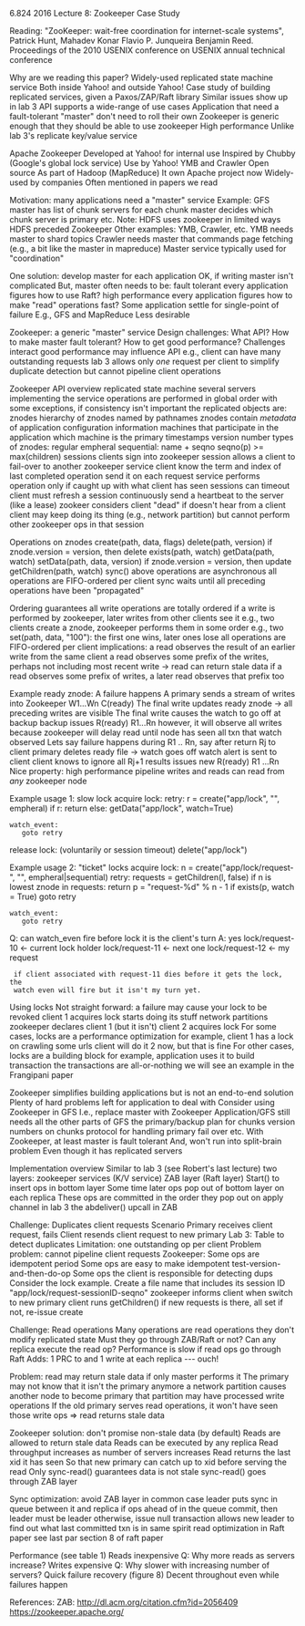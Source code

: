 6.824 2016 Lecture 8: Zookeeper Case Study

Reading: "ZooKeeper: wait-free coordination for internet-scale systems", Patrick
Hunt, Mahadev Konar Flavio P. Junqueira Benjamin Reed.  Proceedings of the 2010
USENIX conference on USENIX annual technical conference

Why are we reading this paper?
  Widely-used replicated state machine service
    Both inside Yahoo! and outside Yahoo!
  Case study of building replicated services, given a Paxos/ZAP/Raft library
    Similar issues show up in lab 3
  API supports a wide-range of use cases
    Application that need a fault-tolerant "master" don't need to roll their own
    Zookeeper is generic enough that they should be able to use zookeeper
  High performance
    Unlike lab 3's replicate key/value service

Apache Zookeeper
  Developed at Yahoo! for internal use
    Inspired by Chubby (Google's global lock service)
    Use by Yahoo! YMB and Crawler
  Open source
    As part of Hadoop (MapReduce)
    It own Apache project now
  Widely-used by companies
  Often mentioned in papers we read

Motivation: many applications need a "master" service
  Example: GFS
    master has list of chunk servers for each chunk
    master decides which chunk server is primary
    etc.
    Note: HDFS uses zookeeper in limited ways
      HDFS preceded Zookeeper
  Other examples: YMB, Crawler, etc.
    YMB needs master to shard topics
    Crawler needs master that commands page fetching
     (e.g., a bit like the master in mapreduce)
  Master service typically used for "coordination"

One solution: develop master for each application
  OK, if writing master isn't complicated
  But, master often needs to be:
    fault tolerant
      every application figures how to use Raft?
    high performance
      every application figures how to make "read" operations fast?
  Some application settle for single-point of failure
    E.g., GFS and MapReduce
    Less desirable

Zookeeper: a generic "master" service
  Design challenges:
    What API?
    How to make master fault tolerant?
    How to get good performance?
  Challenges interact
    good performance may influence API
    e.g., client can have many outstanding requests
    lab 3 allows only *one* request per client
      to simplify duplicate detection
      but cannot pipeline client operations

Zookeeper API overview
  replicated state machine
    several servers implementing the service
    operations are performed in global order
      with some exceptions, if consistency isn't important
  the replicated objects are: znodes
    hierarchy of znodes
      named by pathnames
    znodes contain *metadata* of application
      configuration information
        machines that participate in the application
        which machine is the primary
      timestamps
      version number
    types of znodes:
      regular
      empheral
      sequential: name + seqno
        seqno(p) >= max(children)
  sessions
    clients sign into zookeeper
    session allows a client to fail-over to another zookeeper service
      client know the term and index of last completed operation
      send it on each request
        service performs operation only if caught up with what client has seen
    sessions can timeout
      client must refresh a session continuously
        send a heartbeat to the server (like a lease)
      zookeer considers client "dead" if doesn't hear from a client
      client may keep doing its thing (e.g., network partition)
        but cannot perform other zookeeper ops in that session

Operations on znodes
  create(path, data, flags)
  delete(path, version)
      if znode.version = version, then delete
  exists(path, watch)
  getData(path, watch)
  setData(path, data, version)
    if znode.version = version, then update
  getChildren(path, watch)
  sync()
   above operations are asynchronous
   all operations are FIFO-ordered per client
   sync waits until all preceding operations have been "propagated"

Ordering guarantees
  all write operations are totally ordered
    if a write is performed by zookeeper, later writes from other clients see it
    e.g., two clients create a znode, zookeeper performs them in some order
    e.g., two set(path, data, "100"): the first one wins, later ones lose
  all operations are FIFO-ordered per client
  implications:
    a read observes the result of an earlier write from the same client
    a read observes some prefix of the writes, perhaps not including most recent write
      -> read can return stale data
    if a read observes some prefix of writes, a later read observes that prefix too

Example ready znode:
  A failure happens
  A primary sends a stream of writes into Zookeeper
    W1...Wn C(ready)
  The final write updates ready znode
    -> all preceding writes are visible
  The final write causes the watch to go off at backup
    backup issues R(ready) R1...Rn
    however, it will observe all writes because zookeeper will delay read until
      node has seen all txn that watch observed
  Lets say failure happens during R1 .. Rn, say after return Rj to client
    primary deletes ready file -> watch goes off
    watch alert is sent to client
    client knows to ignore all Rj+1 results
    issues new R(ready) R1 ...Rn
  Nice property: high performance
    pipeline writes and reads
    can read from *any* zookeeper node

Example usage 1: slow lock
  acquire lock:
   retry:
     r = create("app/lock", "", empheral)
     if r:
       return
     else:
       getData("app/lock", watch=True)

    watch_event:
       goto retry
      
  release lock: (voluntarily or session timeout)
    delete("app/lock")

Example usage 2: "ticket" locks
  acquire lock:
     n = create("app/lock/request-", "", empheral|sequential)
   retry:
     requests = getChildren(l, false)
     if n is lowest znode in requests:
       return
     p = "request-%d" % n - 1
     if exists(p, watch = True)
       goto retry

    watch_event:
       goto retry
    
  Q: can watch_even fire before lock it is the client's turn
  A: yes
     lock/request-10 <- current lock holder
     lock/request-11 <- next one
     lock/request-12 <- my request

     if client associated with request-11 dies before it gets the lock, the
     watch even will fire but it isn't my turn yet.

Using locks
  Not straight forward: a failure may cause your lock to be revoked
    client 1 acquires lock
      starts doing its stuff
      network partitions
      zookeeper declares client 1 (but it isn't)
    client 2 acquires lock
  For some cases, locks are a performance optimization
    for example, client 1 has a lock on crawling some urls
    client will do it 2 now, but that is fine
  For other cases, locks are a building block
    for example, application uses it to build transaction
    the transactions are all-or-nothing
    we will see an example in the Frangipani paper

Zookeeper simplifies building applications but is not an end-to-end solution
  Plenty of hard problems left for application to deal with
  Consider using Zookeeper in GFS
    I.e., replace master with Zookeeper
  Application/GFS still needs all the other parts of GFS
    the primary/backup plan for chunks
    version numbers on chunks
    protocol for handling primary fail over
    etc.
  With Zookeeper, at least master is fault tolerant
    And, won't run into split-brain problem
    Even though it has replicated servers

Implementation overview
  Similar to lab 3 (see Robert's last lecture)
  two layers:
    zookeeper services  (K/V service)
    ZAB layer (Raft layer)
  Start() to insert ops in bottom layer
  Some time later ops pop out of bottom layer on each replica
    These ops are committed in the order they pop out
    on apply channel in lab 3
    the abdeliver() upcall in ZAB

Challenge: Duplicates client requests
  Scenario
    Primary receives client request, fails
    Client resends client request to new primary
  Lab 3: 
    Table to detect duplicates
    Limitation: one outstanding op per client
    Problem problem: cannot pipeline client requests
  Zookeeper:
    Some ops are idempotent period
    Some ops are easy to make idempotent
      test-version-and-then-do-op
    Some ops the client is responsible for detecting dups
     Consider the lock example.
       Create a file name that includes its session ID
         "app/lock/request-sessionID-seqno"
         zookeeper informs client when switch to new primary
	 client runs getChildren()
	   if new requests is there, all set
	   if not, re-issue create

Challenge: Read operations
  Many operations are read operations
    they don't modify replicated state
  Must they go through ZAB/Raft or not?
  Can any replica execute the read op?
  Performance is slow if read ops go through Raft
    Adds: 1 PRC to and 1 write at each replica --- ouch!

Problem: read may return stale data if only master performs it
  The primary may not know that it isn't the primary anymore
    a network partition causes another node to become primary
    that partition may have processed write operations
  If the old primary serves read operations, it won't have seen those write ops
   => read returns stale data

Zookeeper solution: don't promise non-stale data (by default)
  Reads are allowed to return stale data
    Reads can be executed by any replica
    Read throughput increases as number of servers increases
    Read returns the last xid it has seen
     So that new primary can catch up to xid before serving the read
  Only sync-read() guarantees data is not stale
    sync-read() goes through ZAB layer

Sync optimization: avoid ZAB layer in common case
  leader puts sync in queue between it and replica
    if ops ahead of in the queue commit, then leader must be leader
    otherwise, issue null transaction
      allows new leader to find out what last committed txn is
    in same spirit read optimization in Raft paper
      see last par section 8 of raft paper

Performance (see table 1)
  Reads inexpensive
    Q: Why more reads as servers increase?
  Writes expensive
    Q: Why slower with increasing number of servers?
  Quick failure recovery (figure 8)
    Decent throughout even while failures happen

References:
  ZAB: http://dl.acm.org/citation.cfm?id=2056409
  https://zookeeper.apache.org/
  